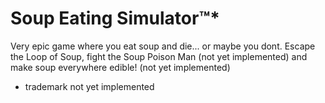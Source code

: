 # Soup Eating Simulator™*
Very epic game where you eat soup and die... or maybe you dont.
Escape the Loop of Soup, fight the Soup Poison Man (not yet implemented) and make soup everywhere edible! (not yet implemented)

* trademark not yet implemented
